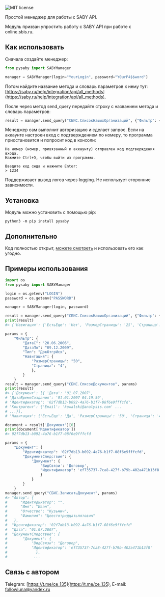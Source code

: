 ![MIT license](https://img.shields.io/badge/License-MIT-blue.svg)

Простой менеджер для работы с SABY API.

Модуль призван упростить работу с SABY API при работе с online.sbis.ru.

## Как использовать

Сначала создайте менеджер: 
```python
from pysaby import SABYManager

manager = SABYManager(login="YourLogin", password="Y0urP4$$word")
```
Потом найдите название метода и словарь параметров к нему тут: [https://saby.ru/help/integration/api/all_methods](https://saby.ru/help/integration/api/all_methods).

После через метод send_query передайте строку с названием метода и словарь параметров:
```python
result = manager.send_query("СБИС.СписокНашихОрганизаций", {"Фильтр": {}})
```
Менеджер сам выполнит авторизацию и сделает запрос.
Если на аккаунте настроен вход с подтверждением по номеру, то программа приостановится и попросит код в консоли:
```
На номер (номер, привязанный к аккаунту) отправлен код подтверждения входа.
Нажмите Ctrl+D, чтобы выйти из программы.

Введите код сюда и нажмите Enter: 
> 1234
```

Поддерживает вывод логов через logging.
Не использует сторонние зависимости.

## Установка

Модуль можно установить с помощью pip:
```
python3 -m pip install pysaby
```

## Дополнительно

Код полностью открыт, [можете смотреть](https://github.com/SecretDerped/pysaby) и использовать его как угодно.

## Примеры использования

```python
import os
from pysaby import SABYManager

login = os.getenv("LOGIN")
password = os.getenv("PASSWORD")

manager = SABYManager(login, password)

result = manager.send_query("СБИС.СписокНашихОрганизаций", {"Фильтр": {}})
print(result)
#> {'Навигация': {'ЕстьЕще': 'Нет', 'РазмерСтраницы': '25', 'Страница': '0'}, 'НашаОрганизация': [{'ДокументооборотПодключен': 'Да', 'Идентификатор': '', 'ИдентификаторИС': '12767875', ...

params = {
    "Фильтр": {
        "ДатаС": "20.06.2006",
        "ДатаПо": "09.12.2009",
        "Тип": "ДокОтгрИсх",
        "Навигация": {
            "РазмерСтраницы": "50",
            "Страница": "4",
            },
        }
    }
result = manager.send_query("СБИС.СписокДокументов", params)
print(result)
#> {'Документ': [{ 'Дата': '01.07.2007',
# 'ДатаВремяСоздания': '01.01.2007 04.19.59',
# 'Идентификатор': '02f7db13-b092-4a76-b1f7-08f6e9fffcfd',
# 'Контрагент': {'Email': 'kowalski@analysis.com' ...
# ...}],
# 'Навигация': {'ЕстьЕще': 'Да', 'РазмерСтраницы': '50', 'Страница': '4'}}

document = result['Документ'][0]
print(document['Идентификатор'])
#> 02f7db13-b092-4a76-b1f7-08f6e9fffcfd

params = {
    "Документ": {
        "Идентификатор": '02f7db13-b092-4a76-b1f7-08f6e9fffcfd',
        "ДокументСледствие": {
            "Документ": {
                'ВидСвязи': 'Договор',
                "Идентификатор": 'ef735737-7ca8-427f-b79b-402a471b13f8'
                }
            }
        }
    }
manager.send_query("СБИС.ЗаписатьДокумент", params)
#> "Автор": {
#      "Идентификатор": "",
#      "Имя": "Иван",
#      "Отчество": "Кузьмич",
#      "Фамилия": "Цеестотридцатьпятович"
#   },
#  "Идентификатор": '02f7db13-b092-4a76-b1f7-08f6e9fffcfd'
#  "Дата": "01.07.2007",
#  "ДокументСледствие": {
#       "Документ": {
#           "ВидСвязи": "Договор",
#           "Идентификатор": 'ef735737-7ca8-427f-b79b-402a471b13f8'
#             },
#            ...
```

## Связь с автором

Telegram: [https://t.me/ce_135](https://t.me/ce_135),
E-mail: followluna@yandex.ru